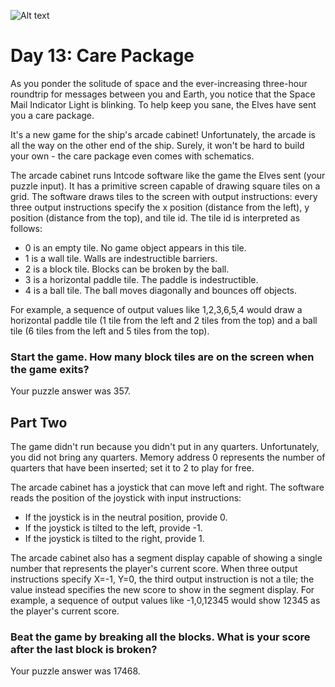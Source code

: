 ![Alt text](plot.gif)
# Day 13: Care Package

As you ponder the solitude of space and the ever-increasing three-hour roundtrip for messages between you and Earth, you notice that the Space Mail Indicator Light is blinking. To help keep you sane, the Elves have sent you a care package.

It's a new game for the ship's arcade cabinet! Unfortunately, the arcade is all the way on the other end of the ship. Surely, it won't be hard to build your own - the care package even comes with schematics.

The arcade cabinet runs Intcode software like the game the Elves sent (your puzzle input). It has a primitive screen capable of drawing square tiles on a grid. The software draws tiles to the screen with output instructions: every three output instructions specify the x position (distance from the left), y position (distance from the top), and tile id. The tile id is interpreted as follows:

- 0 is an empty tile. No game object appears in this tile.
- 1 is a wall tile. Walls are indestructible barriers.
- 2 is a block tile. Blocks can be broken by the ball.
- 3 is a horizontal paddle tile. The paddle is indestructible.
- 4 is a ball tile. The ball moves diagonally and bounces off objects.

For example, a sequence of output values like 1,2,3,6,5,4 would draw a horizontal paddle tile (1 tile from the left and 2 tiles from the top) and a ball tile (6 tiles from the left and 5 tiles from the top).

### Start the game. How many block tiles are on the screen when the game exits?

Your puzzle answer was 357.

## Part Two

The game didn't run because you didn't put in any quarters. Unfortunately, you did not bring any quarters. Memory address 0 represents the number of quarters that have been inserted; set it to 2 to play for free.

The arcade cabinet has a joystick that can move left and right. The software reads the position of the joystick with input instructions:

- If the joystick is in the neutral position, provide 0.
- If the joystick is tilted to the left, provide -1.
- If the joystick is tilted to the right, provide 1.

The arcade cabinet also has a segment display capable of showing a single number that represents the player's current score. When three output instructions specify X=-1, Y=0, the third output instruction is not a tile; the value instead specifies the new score to show in the segment display. For example, a sequence of output values like -1,0,12345 would show 12345 as the player's current score.

### Beat the game by breaking all the blocks. What is your score after the last block is broken?

Your puzzle answer was 17468.
